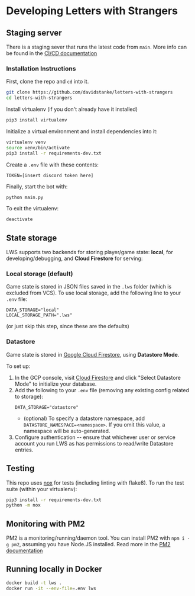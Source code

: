 # Developing Letters with Strangers

## Staging server
There is a staging sever that runs the latest code from `main`. More info can be found in the [CI/CD documentation](CI.md)

### Installation Instructions
First, clone the repo and `cd` into it.
```sh
git clone https://github.com/davidstanke/letters-with-strangers
cd letters-with-strangers
```

Install virtualenv (if you don't already have it installed)
```sh
pip3 install virtualenv
```

Initialize a virtual environment and install dependencies into it:
```sh
virtualenv venv
source venv/bin/activate
pip3 install -r requirements-dev.txt
```

Create a `.env` file with these contents:
```env
TOKEN=[insert discord token here]
```

Finally, start the bot with:
```sh
python main.py
```

To exit the virtualenv:
```sh
deactivate
```

## State storage
LWS supports two backends for storing player/game state: **local**, for developing/debugging, and **Cloud Firestore** for serving:

### Local storage (default)
Game state is stored in JSON files saved in the `.lws` folder (which is excluded from VCS). To use local storage, add the following line to your `.env` file:
```
DATA_STORAGE="local"
LOCAL_STORAGE_PATH=".lws"
```
(or just skip this step, since these are the defaults)

### Datastore
Game state is stored in [Google Cloud Firestore](https://cloud.google.com/datastore), using **Datastore Mode**. 

To set up:
1. In the GCP console, visit [Cloud Firestore](https://console.cloud.google.com/firestore) and click "Select Datastore Mode" to initialize your database.
1. Add the following to your `.env` file (removing any existing config related to storage):
    ```
    DATA_STORAGE="datastore"
    ```
    * (optional) To specify a datastore namespace, add `DATASTORE_NAMESPACE=<namespace>`. If you omit this value, a namespace will be auto-generated.
1. Configure authentication -- ensure that whichever user or service account you run LWS as has permissions to read/write Datastore entries.

## Testing
This repo uses [nox](https://nox.thea.codes/) for tests (including linting with flake8). To run the test suite (within your virtualenv):
```sh
pip3 install -r requirements-dev.txt
python -m nox
```

## Monitoring with PM2
PM2 is a monitoring/running/daemon tool. You can install PM2 with `npm i -g pm2`, assuming you have Node.JS installed. Read more in the [PM2 documentation](PM2.md)

## Running locally in Docker
```sh
docker build -t lws .
docker run -it --env-file=.env lws
```



